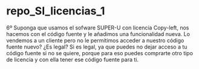# repo_SI_licencias_1
6º Suponga que usamos el sofware SUPER-U con licencia Copy-left, nos hacemos con el código fuente y le añadimos una funcionalidad nueva. Lo vendemos a un cliente pero no le permitimos acceder a nuestro código fuente nuevo? ¿Es legal?
Si es legal, ya que puedes no dejar acceso a tu código fuente si no se quiere, porque para eso puedes comprarte otro tipo de licencia y con ella tener ese código fuente para ti.
